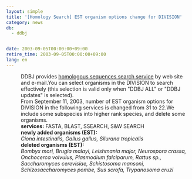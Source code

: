 ```yaml
---
layout: simple
title: '[Homology Search] EST organism options change for DIVISION'
category: news
db:
  - ddbj


date: 2003-09-05T00:00:00+09:00
retire_time: 2003-09-05T00:00:00+09:00
lang: en
---
```


<html>
<dd>DDBJ provides <a href="/E-mail/homology.html">homologous sequences search service</a> by web site and e-mail.You can select organisms in the DIVISION to search effectively (this selection is valid only when "DDBJ ALL" or "DDBJ updates" is selected).<br>
<dd>From September 11, 2003, number of EST organism options for DIVISION in the following services is changed from 31 to 22.We include some subspecies into higher rank species, and delete some organisms.<br>
<dd><b>services:</b> FASTA, BLAST, SSEARCH, S&amp;W SEARCH<br>
<dd><b>newly added organisms (EST): </b><br><i>Ciona intestinalis, Gallus gallus, Silurana tropicalis</i><br>
<dd><b>deleted organisms (EST): </b><br><i>Bombyx mori, Brugia malayi, Leishmania major, Neurospora crassa, Onchocerca volvulus, Plasmodium falciparum, Rattus sp., Saccharomyces cerevisiae, Schistosoma mansoni, Schizosaccharomyces pombe, Sus scrofa, Trypanosoma cruzi</i></dd>
</dd>
</dd>
</dd>
</dd>
</html>
